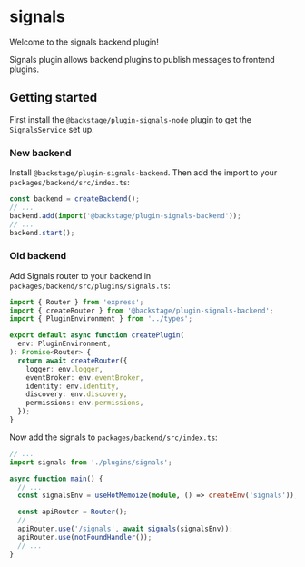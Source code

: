 # signals

Welcome to the signals backend plugin!

Signals plugin allows backend plugins to publish messages to frontend plugins.

## Getting started

First install the `@backstage/plugin-signals-node` plugin to get the `SignalsService` set up.

### New backend

Install `@backstage/plugin-signals-backend`. Then add the import to your `packages/backend/src/index.ts`:

```ts
const backend = createBackend();
// ...
backend.add(import('@backstage/plugin-signals-backend'));
// ...
backend.start();
```

### Old backend

Add Signals router to your backend in `packages/backend/src/plugins/signals.ts`:

```ts
import { Router } from 'express';
import { createRouter } from '@backstage/plugin-signals-backend';
import { PluginEnvironment } from '../types';

export default async function createPlugin(
  env: PluginEnvironment,
): Promise<Router> {
  return await createRouter({
    logger: env.logger,
    eventBroker: env.eventBroker,
    identity: env.identity,
    discovery: env.discovery,
    permissions: env.permissions,
  });
}
```

Now add the signals to `packages/backend/src/index.ts`:

```ts
// ...
import signals from './plugins/signals';

async function main() {
  // ...
  const signalsEnv = useHotMemoize(module, () => createEnv('signals'));

  const apiRouter = Router();
  // ...
  apiRouter.use('/signals', await signals(signalsEnv));
  apiRouter.use(notFoundHandler());
  // ...
}
```
